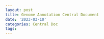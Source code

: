 ```yaml
---
layout: post
title: Genome Annotation Central Document
date: '2023-03-10'
categories: Central Doc
tags: 
---
```

